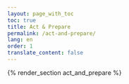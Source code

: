 ```yaml
---
layout: page_with_toc
toc: true
title: Act & Prepare
permalink: /act-and-prepare/
lang: en
order: 1
translate_content: false
---
```


{% render_section act_and_prepare %}
